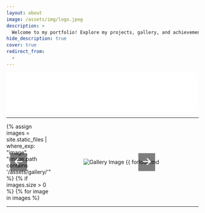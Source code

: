 ```yaml
---
layout: about
image: /assets/img/logo.jpeg
description: >
  Welcome to my portfolio! Explore my projects, gallery, and achievements in business analytics, data science, and more.
hide_description: true
cover: true
redirect_from:
  - 
---
```


<!-- Welcome Section -->
![Hello World Image](/assets/img/hello.gif)

---

<!--author-->

<!-- Custom Carousel Section -->
<div id="galleryCarousel" class="carousel">
  <div class="carousel-images" id="carousel-images">
    {% assign images = site.static_files | where_exp: "image", "image.path contains '/assets/gallery/'" %}
    {% if images.size > 0 %}
      {% for image in images %}
      <div class="carousel-item {% if forloop.first %}active{% endif %}">
        <img src="{{ image.path }}" alt="Gallery Image {{ forloop.index }}">
      </div>
      {% endfor %}
    {% else %}
      <div class="carousel-item active">
        <img src="/assets/img/default.jpg" alt="Default Image">
      </div>
    {% endif %}
  </div>
  <button class="carousel-button left" onclick="moveSlide(-1)">
    <svg xmlns="http://www.w3.org/2000/svg" viewBox="0 0 448 512" style="width: 24px; height: 24px; fill: white;"><path d="M9.4 233.4c-12.5 12.5-12.5 32.8 0 45.3l160 160c12.5 12.5 32.8 12.5 45.3 0s12.5-32.8 0-45.3L109.2 288 416 288c17.7 0 32-14.3 32-32s-14.3-32-32-32l-306.7 0L214.6 118.6c12.5-12.5 12.5-32.8 0-45.3s-32.8-12.5-45.3 0l-160 160z"/></svg>
  </button>
  <button class="carousel-button right" onclick="moveSlide(1)">
    <svg xmlns="http://www.w3.org/2000/svg" viewBox="0 0 448 512" style="width: 24px; height: 24px; fill: white;"><path d="M438.6 278.6c12.5-12.5 12.5-32.8 0-45.3l-160-160c-12.5-12.5-32.8-12.5-45.3 0s-12.5 32.8 0 45.3L338.8 224 32 224c-17.7 0-32 14.3-32 32s14.3 32 32 32l306.7 0L229.4 393.4c-12.5 12.5-12.5 32.8 0 45.3s32.8 12.5 45.3 0l160-160z"/></svg>
  </button>
</div>

<style>
  .carousel {
    position: relative;
    width: 400px;
    margin: 0;
    overflow: hidden;
  }

  .carousel-images {
    display: flex;
    transition: transform 0.5s ease-in-out;
  }

  .carousel-item {
    flex: 0 0 100%;
    display: flex;
    justify-content: center;
    align-items: center;
    position: relative;
  }

  .carousel-item img {
    max-width: 100%;
    height: auto;
    object-fit: contain;
    display: block;
  }

  .carousel-button {
    position: absolute;
    top: 50%;
    transform: translateY(-50%);
    background-color: rgba(0, 0, 0, 0.5);
    border: none;
    padding: 10px;
    cursor: pointer;
    z-index: 10;
  }

  .carousel-button.left {
    left: 10px;
  }

  .carousel-button.right {
    right: 10px;
  }
</style>

<script>
    const images = document.querySelectorAll(".carousel-item");
    const imagesContainer = document.getElementById("carousel-images");
    let currentIndex = 0;

    function updateCarousel() {
        const offset = currentIndex * -100;
        imagesContainer.style.transform = `translateX(${offset}%)`;
    }

    // Attach the moveSlide function to the window object
    window.moveSlide = function (direction) {
        currentIndex = (currentIndex + direction + images.length) % images.length;
        updateCarousel();
    };

    function autoSwitch() {
        setInterval(() => moveSlide(1), 3000); // Change slide every 3 seconds
    }

    // Initialize carousel
    updateCarousel();
    autoSwitch();
</script>
---
